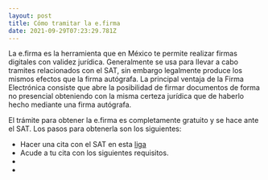 ```yaml
---
layout: post
title: Cómo tramitar la e.firma
date: 2021-09-29T07:23:29.781Z
---
```

La e.firma es la herramienta que en México te permite realizar firmas digitales con validez jurídica. Generalmente se usa para llevar a cabo tramites relacionados con el SAT, sin embargo legalmente produce los mismos efectos que la firma autógrafa. La principal ventaja de la Firma Electrónica consiste que abre la posibilidad de firmar documentos de forma no presencial obteniendo con la misma certeza jurídica que de haberlo hecho mediante una firma autógrafa.

El trámite para obtener la e.firma es completamente gratuito y se hace ante el SAT. Los pasos para obtenerla  son los siguientes:

* Hacer una cita con el SAT en esta [liga](https://citas.sat.gob.mx/)
* Acude a tu cita con los siguientes requisitos.
*
*